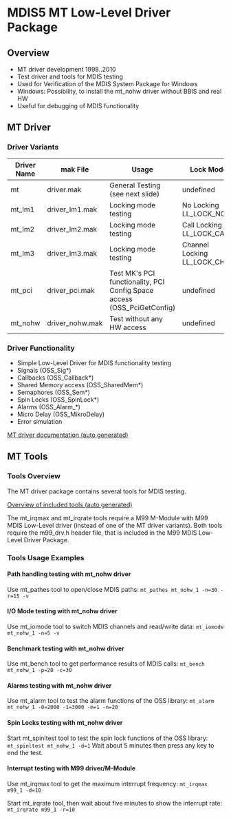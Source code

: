 # MDIS5 MT Low-Level Driver Package

## Overview

- MT driver development 1998..2010
- Test driver and tools for MDIS testing
- Used for Verification of the MDIS System Package for Windows
- Windows: Possibility, to install the mt_nohw driver without BBIS and real HW
- Useful for debugging of MDIS functionality



## MT Driver

### Driver Variants

| Driver Name | mak File | Usage | Lock Mode | HW Access | Addr Spaces |
| ----------- | -------- | ----- | --------- | --------- | ----------- |
| mt | driver.mak | General Testing (see next slide) | undefined | x | 1 |
| mt_lm1 | driver_lm1.mak | Locking mode testing | No Locking LL_LOCK_NONE | x | 1 |
| mt_lm2 | driver_lm2.mak | Locking mode testing | Call Locking LL_LOCK_CALL | x | 1 |
| mt_lm3 | driver_lm3.mak | Locking mode testing | Channel Locking LL_LOCK_CHAN | x | 1 |
| mt_pci | driver_pci.mak | Test MK's PCI functionality, PCI Config Space access (OSS_PciGetConfig) | undefined | x | 3 |
| mt_nohw | driver_nohw.mak | Test without any HW access | undefined |  | 0 |


### Driver Functionality

- Simple Low-Level Driver for MDIS functionality testing
- Signals (OSS_Sig*)
- Callbacks (OSS_Callback*)
- Shared Memory access (OSS_SharedMem*)
- Semaphores (OSS_Sem*)
- Spin Locks (OSS_SpinLock*)
- Alarms (OSS_Alarm_*)
- Micro Delay (OSS_MikroDelay)
- Error simulation

[MT driver documentation (auto generated)](DRIVERS/MDIS_LL/MT/DOC/mt_drv.txt)



## MT Tools

### Tools Overview
The MT driver package contains several tools for MDIS testing.

[Overview of included tools (auto generated)](DRIVERS/MDIS_LL/MT/DOC/tools.txt)

The  mt_irqmax and mt_irqrate tools require a M99 M-Module with M99 MDIS Low-Level driver (instead of one of the MT driver variants). Both tools require the  m99_drv.h header file, that is included in the M99 MDIS Low-Level Driver Package.

### Tools Usage Examples

#### Path handling testing with mt_nohw driver
Use mt_pathes tool to open/close MDIS paths:
```mt_pathes mt_nohw_1 -n=30 -r=15 -v```

#### I/O Mode testing with mt_nohw driver
Use mt_iomode tool to switch MDIS channels and read/write data:
```mt_iomode mt_nohw_1 -n=5 -v```

#### Benchmark testing with mt_nohw driver
Use mt_bench tool to get performance results of MDIS calls:
```mt_bench mt_nohw_1 -p=20 -c=30```

#### Alarms testing with mt_nohw driver
Use mt_alarm tool to test the alarm functions of the OSS library:
```mt_alarm mt_nohw_1 -0=2000 -1=3000 -m=1 -n=20```

#### Spin Locks testing with mt_nohw driver
Start mt_spinltest tool to test the spin lock functions of the OSS library:
```mt_spinltest mt_nohw_1 -d=1```
Wait about 5 minutes then press any key to end the test.

#### Interrupt testing with M99 driver/M-Module

Use mt_irqmax tool to get the maximum interrupt frequency:
```mt_irqmax m99_1 -d=10```

Start mt_irqrate tool, then wait about five minutes to show the interrupt rate:
```mt_irqrate m99_1 -r=10```

